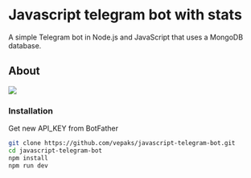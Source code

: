 # Javascript telegram bot with stats

A simple Telegram bot in Node.js and JavaScript that uses a MongoDB database.

## About

![](https://github.com/vepaks/javascript-telegram-bot/blob/main/public/gif/Peek%202023-09-27%2009-51.gif)
### Installation

Get new API_KEY from BotFather

```bash
git clone https://github.com/vepaks/javascript-telegram-bot.git
cd javascript-telegram-bot
npm install
npm run dev
